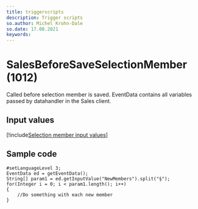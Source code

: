 ```yaml
---
title: triggerscripts
description: Trigger scripts
so.author: Michel Krohn-Dale
so.date: 17.08.2021
keywords:
---
```


# SalesBeforeSaveSelectionMember (1012)

Called before selection member is saved. EventData contains all variables passed by datahandler in the Sales client.

## Input values

[!include[Selection member input values](includes/selectionmember-var.md)]

## Sample code

```crmscript
#setLanguageLevel 3;
EventData ed = getEventData();
String[] param1 = ed.getInputValue("NewMembers").split("§");
for(Integer i = 0; i < param1.length(); i++)
{
    //Do something with each new member
}
```
